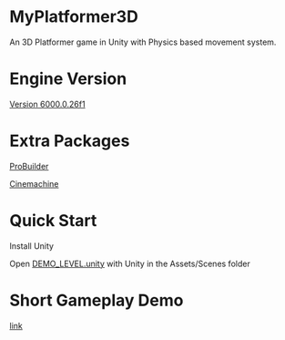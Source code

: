 # MyPlatformer3D
 An 3D Platformer game in Unity with Physics based movement system.  

# Engine Version 
 [Version 6000.0.26f1](https://unity.com/releases/editor/whats-new/6000.0.26#installs)

# Extra Packages
 [ProBuilder](https://docs.unity3d.com/Packages/com.unity.probuilder@6.0/manual/index.html)
 
 [Cinemachine](https://unity.com/features/cinemachine)

 # Quick Start
 Install Unity
 
 Open [DEMO_LEVEL.unity](Assets/Scenes/) with Unity in the Assets/Scenes folder

# Short Gameplay Demo
 [link](https://www.youtube.com/watch?v=gfA73xbqRxA)

